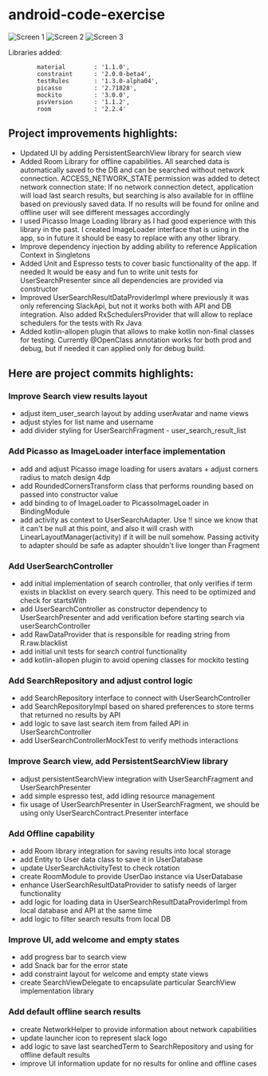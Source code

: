 # android-code-exercise

![Screen 1](https://github.com/AlienAsRoger/android-code-exercise/blob/master/device-2020-03-10-092252.png)
![Screen 2](https://github.com/AlienAsRoger/android-code-exercise/blob/master/device-2020-03-10-092327.png)
![Screen 3](https://github.com/AlienAsRoger/android-code-exercise/blob/master/device-2020-03-10-092349.png)

Libraries added:

            material        : '1.1.0',
            constraint      : '2.0.0-beta4',
            testRules       : '1.3.0-alpha04',
            picasso         : '2.71828',
            mockito         : '3.0.0',
            psvVersion      : '1.1.2',
            room            : '2.2.4'

## Project improvements highlights:
 - Updated UI by adding PersistentSearchView library for search view 
 - Added Room Library for offline capabilities. All searched data is automatically saved to the DB and can be searched without network connection. ACCESS_NETWORK_STATE permission was added to detect network connection state: If no network connection detect, application will load last search results, but searching is also available for in offline based on previously saved data. If no results will be found for online and offline user will see different messages accordingly
 - I used Picasso Image Loading library as I had good experience with this library in the past. I created ImageLoader interface that is using in the app, so in future it should be easy to replace with any other library. 
 - Improve dependency injection by adding ability to reference Application Context in Singletons
 - Added Unit and Espresso tests to cover basic functionality of the app. If needed It would be easy and fun to write unit tests for UserSearchPresenter since all dependencies are provided via constructor
 - Improved UserSearchResultDataProviderImpl where previously it was only referencing SlackApi, but not it works both with API and DB integration. Also added RxSchedulersProvider that will allow to replace schedulers for the tests with Rx Java
 - Added kotlin-allopen plugin that allows to make kotlin non-final classes for testing. Currently @OpenClass annotation works for both prod and debug, but if needed it can applied only for debug build.  
  
## Here are project commits highlights:

### Improve Search view results layout

  - adjust item_user_search layout by adding userAvatar and name views
  - adjust styles for list name and username
  - add divider styling for UserSearchFragment - user_search_result_list
  
### Add Picasso as ImageLoader interface implementation
  - add and adjust Picasso image loading for users avatars + adjust corners radius to match design 4dp
  - add RoundedCornersTransform class that performs rounding based on passed into constructor value
  - add binding to of ImageLoader to PicassoImageLoader in BindingModule
  - add activity as context to UserSearchAdapter. Use !! since we know that it can't be null at this point, and also it will crash with LinearLayoutManager(activity) if it will be null somehow. Passing activity to adapter should be safe as adapter shouldn't live longer than Fragment
  
### Add UserSearchController
  - add initial implementation of search controller, that only verifies if term exists in blacklist on every search query. This need to be optimized and check for startsWith
  - add UserSearchController as constructor dependency to UserSearchPresenter and add verification before starting search via userSearchController
  - add RawDataProvider that is responsible for reading string from R.raw.blacklist
  - add initial unit tests for search control functionality
  - add kotlin-allopen plugin to avoid opening classes for mockito testing
  
### Add SearchRepository and adjust control logic
  - add SearchRepository interface to connect with UserSearchController
  - add SearchRepositoryImpl based on shared preferences to store terms that returned no results by API
  - add logic to save last search item from failed API in UserSearchController
  - add UserSearchControllerMockTest to verify methods interactions
  
### Improve Search view, add PersistentSearchView library
  - adjust persistentSearchView integration with UserSearchFragment and UserSearchPresenter
  - add simple espresso test, add idling resource management
  - fix usage of UserSearchPresenter in UserSearchFragment, we should be using only UserSearchContract.Presenter interface
  
### Add Offline capability
  - add Room library integration for saving results into local storage
  - add Entity to User data class to save it in UserDatabase
  - update UserSearchActivityTest to check rotation
  - create RoomModule to provide UserDao instance via UserDatabase
  - enhance UserSearchResultDataProvider to satisfy needs of larger functionality
  - add logic for loading data in UserSearchResultDataProviderImpl from local database and API at the same time
  - add logic to filter search results from local DB
  
### Improve UI, add welcome and empty states
  - add progress bar to search view
  - add Snack bar for the error state
  - add constraint layout for welcome and empty state views
  - create SearchViewDelegate to encapsulate particular SearchView implementation library
  
### Add default offline search results
  - create NetworkHelper to provide information about network capabilities
  - update launcher icon to represent slack logo
  - add logic to save last searchedTerm to SearchRepository and using for offline default results
  - improve UI information update for no results for online and offline cases
